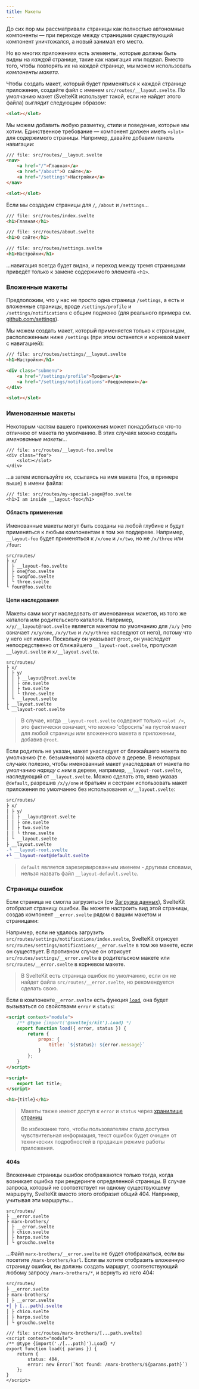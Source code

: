 ```yaml
---
title: Макеты
---
```


До сих пор мы рассматривали страницы как полностью автономные компоненты — при переходе между страницами существующий компонент уничтожался, а новый занимал его место.

Но во многих приложениях есть элементы, которые должны быть видны на _каждой_ странице, такие как навигация или подвал. Вместо того, чтобы повторять их на каждой странице, мы можем использовать _компоненты макета_.

Чтобы создать макет, который будет применяться к каждой странице приложения, создайте файл с именем `src/routes/__layout.svelte`. По умолчанию макет (SvelteKit использует такой, если не найдет этого файла) выглядит следующим образом:

```html
<slot></slot>
```

Мы можем добавить любую разметку, стили и поведение, которые мы хотим. Единственное требование — компонент должен иметь `<slot>` для содержимого страницы.  Например, давайте добавим панель навигации:

```html
/// file: src/routes/__layout.svelte
<nav>
	<a href="/">Главная</a>
	<a href="/about">О сайте</a>
	<a href="/settings">Настройки</a>
</nav>

<slot></slot>
```

Если мы создадим страницы для `/`, `/about` и `/settings`...

```html
/// file: src/routes/index.svelte
<h1>Главная</h1>
```

```html
/// file: src/routes/about.svelte
<h1>О сайте</h1>
```

```html
/// file: src/routes/settings.svelte
<h1>Настройки</h1>
```

...навигация всегда будет видна, и переход между тремя страницами приведёт только к замене содержимого элемента `<h1>`.

### Вложенные макеты

Предположим, что у нас не просто одна страница `/settings`, а есть и вложенные страницы, вроде `/settings/profile` и `/settings/notifications` с общим подменю (для реального примера см. [github.com/settings](https://github.com/settings)).

Мы можем создать макет, который применяется только к страницам, расположенным ниже `/settings` (при этом останется и корневой макет с навигацией):

```html
/// file: src/routes/settings/__layout.svelte
<h1>Настройки</h1>

<div class="submenu">
	<a href="/settings/profile">Профиль</a>
	<a href="/settings/notifications">Уведомления</a>
</div>

<slot></slot>
```

### Именованные макеты

Некоторым частям вашего приложения может понадобиться что-то отличное от макета по умолчанию. В этих случаях можно создать _именованные макеты_...

```svelte
/// file: src/routes/__layout-foo.svelte
<div class="foo">
	<slot></slot>
</div>
```

...а затем используйте их, ссылаясь на имя макета (`foo`, в примере выше) в имени файла:

```svelte
/// file: src/routes/my-special-page@foo.svelte
<h1>I am inside __layout-foo</h1>
```

#### Область применения

Именованные макеты могут быть созданы на любой глубине и будут применяться к любым компонентам в том же поддереве. Например, `__layout-foo` будет применяться к `/x/one` и `/x/two`, но не `/x/three` или `/four`:

```
src/routes/
├ x/
│ ├ __layout-foo.svelte
│ ├ one@foo.svelte
│ ├ two@foo.svelte
│ └ three.svelte
└ four@foo.svelte
```

#### Цепи наследования

Макеты сами могут наследовать от именованных макетов, из того же каталога или родительского каталога. Например, `x/y/__layout@root.svelte` является макетом по умолчанию для `/x/y` (что означает `/x/y/one`, `/x/y/two` и `/x/y/three` наследуют от него), потому что у него нет имени. Поскольку он указывает `@root`, он унаследует непосредственно от ближайшего `__layout-root.svelte`, пропуская `__layout.svelte` и `x/__layout.svelte`.

```
src/routes/
├ x/
│ ├ y/
│ │ ├ __layout@root.svelte
│ │ ├ one.svelte
│ │ ├ two.svelte
│ │ └ three.svelte
│ └ __layout.svelte
├ __layout.svelte
└ __layout-root.svelte
```

> В случае, когда `__layout-root.svelte` содержит только `<slot />`, это фактически означает, что можно 'сбросить' на пустой макет для любой страницы или вложенного макета в приложении, добавив `@root`.

Если родитель не указан, макет унаследует от ближайшего макета по умолчанию (т.е. безымянного) макета _above_ в дереве. В некоторых случаях полезно, чтобы именованный макет унаследовал от макета по умолчанию _наряду с ним_ в дереве, например, `__layout-root.svelte`, наследующий от `__layout.svelte`. Можно сделать это, явно указав `@default`, разрешив `/x/y/one` и братьям и сестрам использовать макет приложения по умолчанию без использования `x/__layout.svelte`:

```diff
src/routes/
├ x/
│ ├ y/
│ │ ├ __layout@root.svelte
│ │ ├ one.svelte
│ │ ├ two.svelte
│ │ └ three.svelte
│ └ __layout.svelte
├ __layout.svelte
-└ __layout-root.svelte
+└ __layout-root@default.svelte
```

> `default` является зарезервированным именем - другими словами, нельзя назвать файл `__layout-default.svelte`.


### Страницы ошибок

Если страница не смогла загрузиться (см [Загрузка данных](#zagruzka-dannyh)), SvelteKit отобразит страницу ошибки. Вы можете настроить вид этой страницы, создав компонент `__error.svelte` рядом с вашим макетом и страницами:

Например, если не удалось загрузить `src/routes/settings/notifications/index.svelte`, SvelteKit отрисует `src/routes/settings/notifications/__error.svelte` в том же макете, если он существует. В противном случае он отрисует `src/routes/settings/__error.svelte` в родительском макете или `src/routes/__error.svelte` в корневом макете.

> В SvelteKit есть страница ошибок по умолчанию, если он не найдет файла `src/routes/__error.svelte`, но рекомендуется сделать свою.

Если в компоненте`__error.svelte` есть функция [`load`](#zagruzka-dannyh), она будет вызываться со свойствами `error` и `status`:

```html
<script context="module">
	/** @type {import('@sveltejs/kit').Load} */
	export function load({ error, status }) {
		return {
			props: {
				title: `${status}: ${error.message}`
			}
		};
	}
</script>

<script>
	export let title;
</script>

<h1>{title}</h1>
```

> Макеты также имеют доступ к `error` и `status` через [хранилище страниц](#moduli-$app-stores)
>
> Во избежание того, чтобы пользователям стала доступна чувствительная информация, текст ошибок будет очищен от технических подробностей в продакшн режиме работы приложения.


#### 404s

Вложенные страницы ошибок отображаются только тогда, когда возникает ошибка при рендеринге определенной страницы. В случае запроса, который не соответствует ни одному существующему маршруту, SvelteKit вместо этого отобразит общий 404. Например, учитывая эти маршруты...

```
src/routes/
├ __error.svelte
├ marx-brothers/
│ ├ __error.svelte
│ ├ chico.svelte
│ ├ harpo.svelte
│ └ groucho.svelte
```

...Файл `marx-brothers/__error.svelte` не будет отображаться, если вы посетите `/marx-brothers/karl`. Если вы хотите отобразить вложенную страницу ошибки, вы должны создать маршрут, соответствующий любому запросу `/marx-brothers/*`, и вернуть из него 404:

```diff
src/routes/
├ __error.svelte
├ marx-brothers/
│ ├ __error.svelte
+│ ├ [...path].svelte
│ ├ chico.svelte
│ ├ harpo.svelte
│ └ groucho.svelte
```

```svelte
/// file: src/routes/marx-brothers/[...path.svelte]
<script context="module">
/** @type {import('./[...path]').Load} */
export function load({ params }) {
	return {
		status: 404,
		error: new Error(`Not found: /marx-brothers/${params.path}`)
	};
}
</script>
```